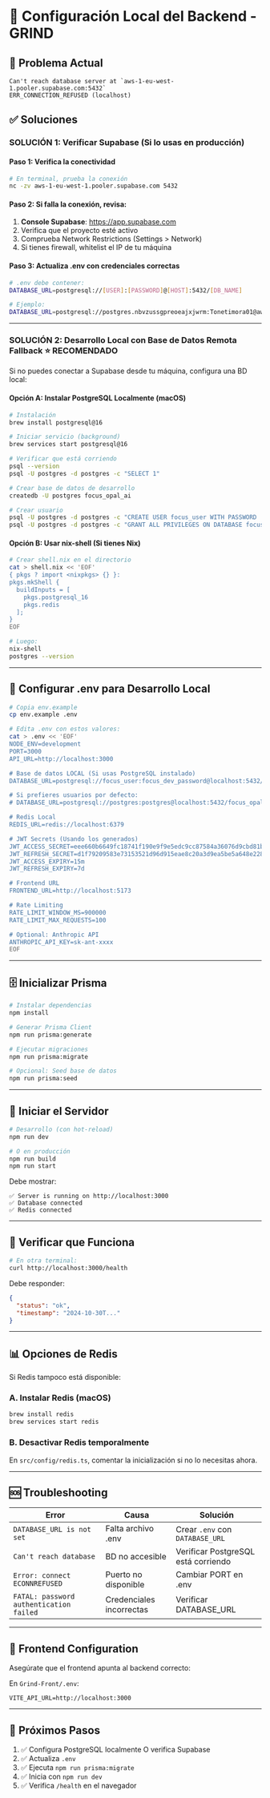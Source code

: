 # 🚀 Configuración Local del Backend - GRIND

## 🔴 Problema Actual

```
Can't reach database server at `aws-1-eu-west-1.pooler.supabase.com:5432`
ERR_CONNECTION_REFUSED (localhost)
```

## ✅ Soluciones

### **SOLUCIÓN 1: Verificar Supabase (Si lo usas en producción)**

#### Paso 1: Verifica la conectividad
```bash
# En terminal, prueba la conexión
nc -zv aws-1-eu-west-1.pooler.supabase.com 5432
```

#### Paso 2: Si falla la conexión, revisa:
1. **Console Supabase**: https://app.supabase.com
2. Verifica que el proyecto esté activo
3. Comprueba Network Restrictions (Settings > Network)
4. Si tienes firewall, whitelist el IP de tu máquina

#### Paso 3: Actualiza .env con credenciales correctas
```bash
# .env debe contener:
DATABASE_URL=postgresql://[USER]:[PASSWORD]@[HOST]:5432/[DB_NAME]

# Ejemplo:
DATABASE_URL=postgresql://postgres.nbvzussgpreoeajxjwrm:Tonetimora01@aws-1-eu-west-1.pooler.supabase.com:5432/postgres
```

---

### **SOLUCIÓN 2: Desarrollo Local con Base de Datos Remota Fallback** ⭐ RECOMENDADO

Si no puedes conectar a Supabase desde tu máquina, configura una BD local:

#### **Opción A: Instalar PostgreSQL Localmente (macOS)**

```bash
# Instalación
brew install postgresql@16

# Iniciar servicio (background)
brew services start postgresql@16

# Verificar que está corriendo
psql --version
psql -U postgres -d postgres -c "SELECT 1"

# Crear base de datos de desarrollo
createdb -U postgres focus_opal_ai

# Crear usuario
psql -U postgres -d postgres -c "CREATE USER focus_user WITH PASSWORD 'focus_dev_password';"
psql -U postgres -d postgres -c "GRANT ALL PRIVILEGES ON DATABASE focus_opal_ai TO focus_user;"
```

#### **Opción B: Usar nix-shell (Si tienes Nix)**

```bash
# Crear shell.nix en el directorio
cat > shell.nix << 'EOF'
{ pkgs ? import <nixpkgs> {} }:
pkgs.mkShell {
  buildInputs = [
    pkgs.postgresql_16
    pkgs.redis
  ];
}
EOF

# Luego:
nix-shell
postgres --version
```

---

## 🔧 Configurar .env para Desarrollo Local

```bash
# Copia env.example
cp env.example .env

# Edita .env con estos valores:
cat > .env << 'EOF'
NODE_ENV=development
PORT=3000
API_URL=http://localhost:3000

# Base de datos LOCAL (Si usas PostgreSQL instalado)
DATABASE_URL=postgresql://focus_user:focus_dev_password@localhost:5432/focus_opal_ai

# Si prefieres usuarios por defecto:
# DATABASE_URL=postgresql://postgres:postgres@localhost:5432/focus_opal_ai

# Redis Local
REDIS_URL=redis://localhost:6379

# JWT Secrets (Usando los generados)
JWT_ACCESS_SECRET=eee660b6649fc18741f190e9f9e5edc9cc87584a36076d9cbd81b9005c81f900
JWT_REFRESH_SECRET=d1f79209583e73153521d96d915eae8c20a3d9ea5be5a648e2286e5d00b35625
JWT_ACCESS_EXPIRY=15m
JWT_REFRESH_EXPIRY=7d

# Frontend URL
FRONTEND_URL=http://localhost:5173

# Rate Limiting
RATE_LIMIT_WINDOW_MS=900000
RATE_LIMIT_MAX_REQUESTS=100

# Optional: Anthropic API
ANTHROPIC_API_KEY=sk-ant-xxxx
EOF
```

---

## 🗄️ Inicializar Prisma

```bash
# Instalar dependencias
npm install

# Generar Prisma Client
npm run prisma:generate

# Ejecutar migraciones
npm run prisma:migrate

# Opcional: Seed base de datos
npm run prisma:seed
```

---

## 🚀 Iniciar el Servidor

```bash
# Desarrollo (con hot-reload)
npm run dev

# O en producción
npm run build
npm run start
```

Debe mostrar:
```
✅ Server is running on http://localhost:3000
✅ Database connected
✅ Redis connected
```

---

## 🧪 Verificar que Funciona

```bash
# En otra terminal:
curl http://localhost:3000/health
```

Debe responder:
```json
{
  "status": "ok",
  "timestamp": "2024-10-30T..."
}
```

---

## 📊 Opciones de Redis

Si Redis tampoco está disponible:

### **A. Instalar Redis (macOS)**
```bash
brew install redis
brew services start redis
```

### **B. Desactivar Redis temporalmente**
En `src/config/redis.ts`, comentar la inicialización si no lo necesitas ahora.

---

## 🆘 Troubleshooting

| Error | Causa | Solución |
|-------|-------|----------|
| `DATABASE_URL is not set` | Falta archivo .env | Crear `.env` con `DATABASE_URL` |
| `Can't reach database` | BD no accesible | Verificar PostgreSQL está corriendo |
| `Error: connect ECONNREFUSED` | Puerto no disponible | Cambiar PORT en .env |
| `FATAL: password authentication failed` | Credenciales incorrectas | Verificar DATABASE_URL |

---

## 📱 Frontend Configuration

Asegúrate que el frontend apunta al backend correcto:

En `Grind-Front/.env`:
```
VITE_API_URL=http://localhost:3000
```

---

## 🎯 Próximos Pasos

1. ✅ Configura PostgreSQL localmente O verifica Supabase
2. ✅ Actualiza `.env` 
3. ✅ Ejecuta `npm run prisma:migrate`
4. ✅ Inicia con `npm run dev`
5. ✅ Verifica `/health` en el navegador

